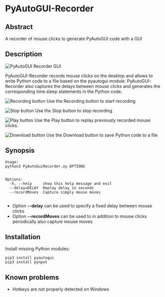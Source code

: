 # PyAutoGUI-Recorder
## Abstract
A recorder of mouse clicks to generate PyAutoGUI code with a GUI
## Description
![PyAutoGUI Recorder GUI](images/PyAutoGUI-Recorder.png)

PyAutoGUI-Recorder records mouse clicks on the desktop and allows to write Python code to a file based on the pyautogui module. PyAutoGUI-Recorder also captures the delays between mouse clicks and generates the corresponding time.sleep statements in the Python code.

![Recording button](images/Record.png)
Use the Recording button to start recording


![Stop button](images/Stop.png)
Use the Stop button to stop recording

![Play button](images/Play.png)
Use the Play button to replay previously recorded mouse clicks.

![Download button](images/Download.png)
Use the Download button to save Python code to a file

## Synopsis
```
Usage: 
python3 PyAutoGuiRecorder.oy OPTIONS


Options:
  -h, --help     show this help message and exit
  --delay=DELAY  Replay delay in seconds
  --recordMoves  Capture simply mouse moves
  
```

- Option **--delay** can be used to specify a fixed delay between mouse clicks
- Option **--recordMoves** can be used to in addition to mouse clicks periodically also capture mouse moves

## Installation

Install missing Python modules:

```
pip3 install pyautogui
pip3 install pynput
```

## Known problems
- Hotkeys are not properly detected on Windows
